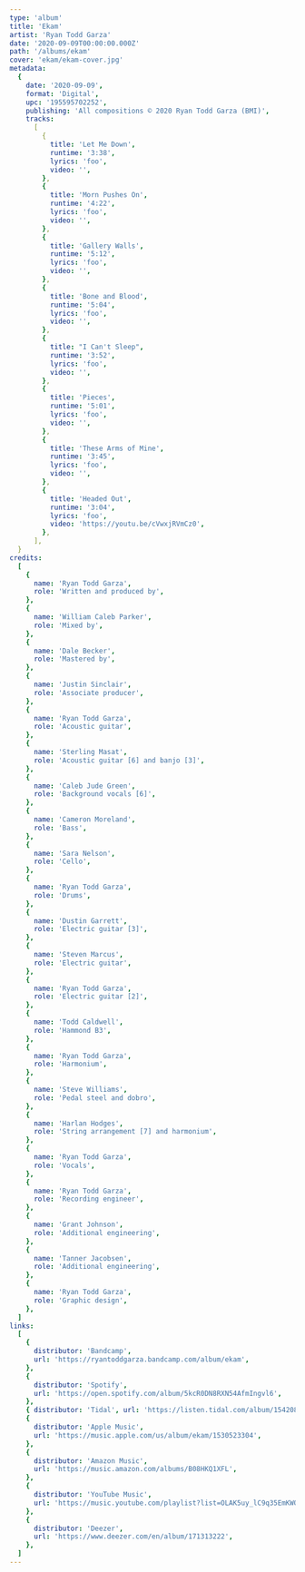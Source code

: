 ```yaml
---
type: 'album'
title: 'Ekam'
artist: 'Ryan Todd Garza'
date: '2020-09-09T00:00:00.000Z'
path: '/albums/ekam'
cover: 'ekam/ekam-cover.jpg'
metadata:
  {
    date: '2020-09-09',
    format: 'Digital',
    upc: '195595702252',
    publishing: 'All compositions © 2020 Ryan Todd Garza (BMI)',
    tracks:
      [
        {
          title: 'Let Me Down',
          runtime: '3:38',
          lyrics: 'foo',
          video: '',
        },
        {
          title: 'Morn Pushes On',
          runtime: '4:22',
          lyrics: 'foo',
          video: '',
        },
        {
          title: 'Gallery Walls',
          runtime: '5:12',
          lyrics: 'foo',
          video: '',
        },
        {
          title: 'Bone and Blood',
          runtime: '5:04',
          lyrics: 'foo',
          video: '',
        },
        {
          title: "I Can't Sleep",
          runtime: '3:52',
          lyrics: 'foo',
          video: '',
        },
        {
          title: 'Pieces',
          runtime: '5:01',
          lyrics: 'foo',
          video: '',
        },
        {
          title: 'These Arms of Mine',
          runtime: '3:45',
          lyrics: 'foo',
          video: '',
        },
        {
          title: 'Headed Out',
          runtime: '3:04',
          lyrics: 'foo',
          video: 'https://youtu.be/cVwxjRVmCz0',
        },
      ],
  }
credits:
  [
    {
      name: 'Ryan Todd Garza',
      role: 'Written and produced by',
    },
    {
      name: 'William Caleb Parker',
      role: 'Mixed by',
    },
    {
      name: 'Dale Becker',
      role: 'Mastered by',
    },
    {
      name: 'Justin Sinclair',
      role: 'Associate producer',
    },
    {
      name: 'Ryan Todd Garza',
      role: 'Acoustic guitar',
    },
    {
      name: 'Sterling Masat',
      role: 'Acoustic guitar [6] and banjo [3]',
    },
    {
      name: 'Caleb Jude Green',
      role: 'Background vocals [6]',
    },
    {
      name: 'Cameron Moreland',
      role: 'Bass',
    },
    {
      name: 'Sara Nelson',
      role: 'Cello',
    },
    {
      name: 'Ryan Todd Garza',
      role: 'Drums',
    },
    {
      name: 'Dustin Garrett',
      role: 'Electric guitar [3]',
    },
    {
      name: 'Steven Marcus',
      role: 'Electric guitar',
    },
    {
      name: 'Ryan Todd Garza',
      role: 'Electric guitar [2]',
    },
    {
      name: 'Todd Caldwell',
      role: 'Hammond B3',
    },
    {
      name: 'Ryan Todd Garza',
      role: 'Harmonium',
    },
    {
      name: 'Steve Williams',
      role: 'Pedal steel and dobro',
    },
    {
      name: 'Harlan Hodges',
      role: 'String arrangement [7] and harmonium',
    },
    {
      name: 'Ryan Todd Garza',
      role: 'Vocals',
    },
    {
      name: 'Ryan Todd Garza',
      role: 'Recording engineer',
    },
    {
      name: 'Grant Johnson',
      role: 'Additional engineering',
    },
    {
      name: 'Tanner Jacobsen',
      role: 'Additional engineering',
    },
    {
      name: 'Ryan Todd Garza',
      role: 'Graphic design',
    },
  ]
links:
  [
    {
      distributor: 'Bandcamp',
      url: 'https://ryantoddgarza.bandcamp.com/album/ekam',
    },
    {
      distributor: 'Spotify',
      url: 'https://open.spotify.com/album/5kcR0DN8RXN54AfmIngvl6',
    },
    { distributor: 'Tidal', url: 'https://listen.tidal.com/album/154208173' },
    {
      distributor: 'Apple Music',
      url: 'https://music.apple.com/us/album/ekam/1530523304',
    },
    {
      distributor: 'Amazon Music',
      url: 'https://music.amazon.com/albums/B08HKQ1XFL',
    },
    {
      distributor: 'YouTube Music',
      url: 'https://music.youtube.com/playlist?list=OLAK5uy_lC9q35EmKWO5uDCKvnTu9MsDP20wLMSKk',
    },
    {
      distributor: 'Deezer',
      url: 'https://www.deezer.com/en/album/171313222',
    },
  ]
---
```

